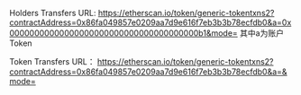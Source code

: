 Holders Transfers URL:
    https://etherscan.io/token/generic-tokentxns2?contractAddress=0x86fa049857e0209aa7d9e616f7eb3b3b78ecfdb0&a=0x00000000000000000000000000000000000000b1&mode=
    其中a为账户Token

Token Transfers URL：
    https://etherscan.io/token/generic-tokentxns2?contractAddress=0x86fa049857e0209aa7d9e616f7eb3b3b78ecfdb0&a=&mode=
